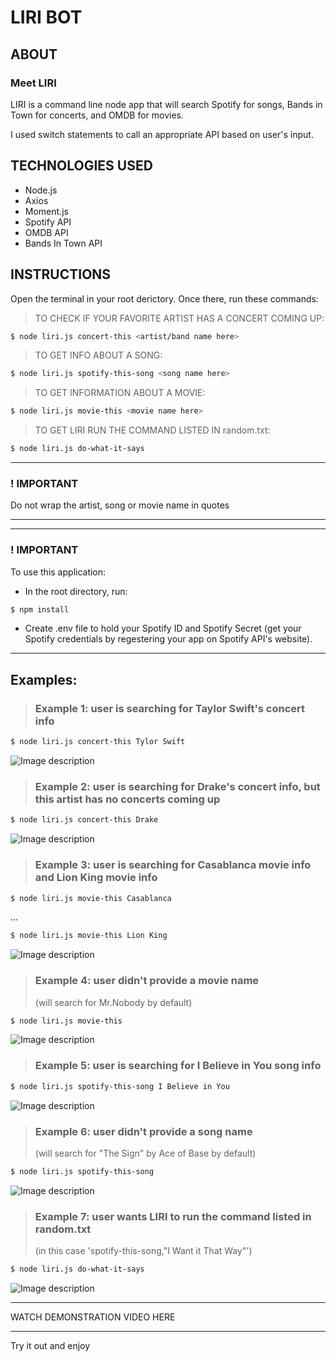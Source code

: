 # LIRI BOT

## ABOUT

### Meet LIRI

LIRI is a command line node app that will search Spotify for songs, Bands in Town for concerts, and OMDB for movies.

I used switch statements to call an appropriate API based on user's input.

## TECHNOLOGIES USED

- Node.js
- Axios
- Moment.js
- Spotify API
- OMDB API 
- Bands In Town API

## INSTRUCTIONS

Open the terminal in your root derictory. Once there, run these commands:

>TO CHECK IF YOUR FAVORITE ARTIST HAS A CONCERT COMING UP:
```sh
$ node liri.js concert-this <artist/band name here>
```
>TO GET INFO ABOUT A SONG:
```sh
$ node liri.js spotify-this-song <song name here>
```
>TO GET INFORMATION ABOUT A MOVIE:
```sh
$ node liri.js movie-this <movie name here>
```
>TO GET LIRI RUN THE COMMAND LISTED IN random.txt:
```sh
$ node liri.js do-what-it-says
```
***
### ! IMPORTANT 
Do not wrap the artist, song or movie name in quotes
***
***
### ! IMPORTANT 
To use this application:
- In the root directory, run:
```sh
$ npm install 
```
- Create .env file to hold your Spotify ID and Spotify Secret (get your Spotify credentials by regestering your app on Spotify API's website). 
***

## Examples:

>### Example 1: user is searching for Taylor Swift's concert info
```sh
$ node liri.js concert-this Tylor Swift
```
![Image description](img/concert-this.png)

>### Example 2: user is searching for Drake's concert info, but this artist has no concerts coming up
```sh
$ node liri.js concert-this Drake
```
![Image description](img/concert-this-no-concert.png)

>### Example 3: user is searching for Casablanca movie info and Lion King movie info
```sh
$ node liri.js movie-this Casablanca
```
...
```sh
$ node liri.js movie-this Lion King
```
![Image description](img/movie-this.png)

>### Example 4: user didn't provide a movie name
>(will search for Mr.Nobody by default)
```sh
$ node liri.js movie-this
```
![Image description](img/movie-this-no-input.png)

>### Example 5: user is searching for I Believe in You song info
```sh
$ node liri.js spotify-this-song I Believe in You
```
![Image description](img/spotify-this-song.png)

>### Example 6: user didn't provide a song name
>(will search for "The Sign" by Ace of Base by default)
```sh
$ node liri.js spotify-this-song
```
![Image description](img/spotify-this-song-no-input.png)

>### Example 7: user wants LIRI to run the command listed in random.txt 
>(in this case 'spotify-this-song,"I Want it That Way"')
```sh
$ node liri.js do-what-it-says
```
![Image description](img/do-what-it-says.png)

********
WATCH DEMONSTRATION VIDEO HERE

[LIRI BOT Demo]: (https://drive.google.com/file/d/1-ZA7oyI-ffCe_U5eszpBdnKdiz2vyP9F/view)

********
Try it out and enjoy






